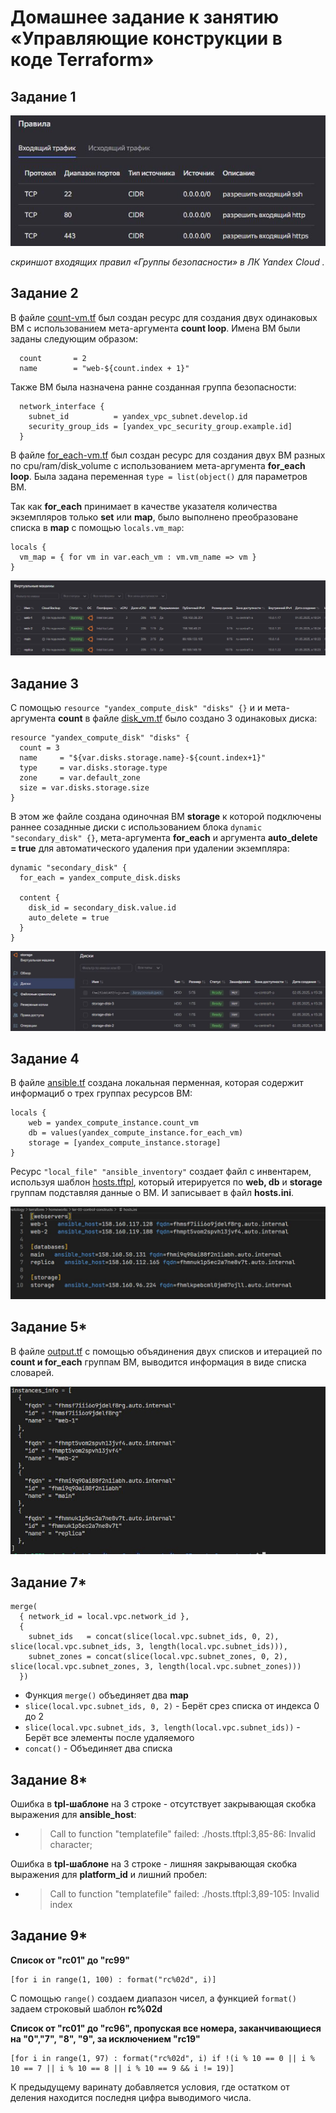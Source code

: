 # Домашнее задание к занятию «Управляющие конструкции в коде Terraform»

## Задание 1

<center>
  <img src="img/security-group-t1.JPG">
</center>

*скриншот входящих правил «Группы безопасности» в ЛК Yandex Cloud .*

## Задание 2

В файле [count-vm.tf](https://github.com/alex-bel31/ter_homeworks/blob/terraform-03/ter-03-control-constructs/count-vm.tf) был создан ресурс для создания двух одинаковых ВМ с использованием мета-аргумента **count loop**. Имена ВМ были заданы следующим образом:

```hcl
  count       = 2
  name        = "web-${count.index + 1}"
```

Также ВМ была назначена ранне созданная группа безопасности:

```hcl
  network_interface {
    subnet_id          = yandex_vpc_subnet.develop.id
    security_group_ids = [yandex_vpc_security_group.example.id]
  }
```
В файле [for_each-vm.tf](https://github.com/alex-bel31/ter_homeworks/blob/terraform-03/ter-03-control-constructs/for_each-vm.tf) был создан ресурс для создания двух ВМ разных по cpu/ram/disk_volume с использованием мета-аргумента **for_each loop**.
Была задана переменная ``type = list(object()`` для параметров ВМ.

Так как **for_each** принимает в качестве указателя количества экземпляров только **set** или **map**, было выполнено преобразоване списка в **map** с помощью `locals.vm_map`:

```hcl
locals {
  vm_map = { for vm in var.each_vm : vm.vm_name => vm }
}
```
<center>
  <img src="img/count-for-t2.JPG">
</center>

## Задание 3

С помощью `resource "yandex_compute_disk" "disks" {}` и и мета-аргумента **count** в файле [disk_vm.tf](https://github.com/alex-bel31/ter_homeworks/blob/terraform-03/ter-03-control-constructs/disk_vm.tf) было создано 3 одинаковых диска:

```hcl
resource "yandex_compute_disk" "disks" {
  count = 3
  name     = "${var.disks.storage.name}-${count.index+1}"
  type     = var.disks.storage.type
  zone     = var.default_zone
  size = var.disks.storage.size
}
```

В этом же файле создана одиночная ВМ **storage** к которой подключены раннее созаднные диски с использованием блока `dynamic "secondary_disk" {}`,  мета-аргумента **for_each** и аргумента **auto_delete = true** для автоматического удаления при удалении экземпляра:

```hcl
dynamic "secondary_disk" {
  for_each = yandex_compute_disk.disks

  content {
    disk_id = secondary_disk.value.id
    auto_delete = true
  }
}
```
<center>
  <img src="img/storage-vm-t3.JPG">
</center>

## Задание 4

В файле [ansible.tf](https://github.com/alex-bel31/ter_homeworks/blob/terraform-03/ter-03-control-constructs/ansible.tf) создана локальная перменная, которая содержит информациб о трех группах ресурсов ВМ:

```hcl
locals {
    web = yandex_compute_instance.count_vm
    db = values(yandex_compute_instance.for_each_vm)
    storage = [yandex_compute_instance.storage]
}
```
Ресурс `"local_file" "ansible_inventory"` создает файл с инвентарем, используя шаблон [hosts.tftpl](https://github.com/alex-bel31/ter_homeworks/blob/terraform-03/ter-03-control-constructs/hosts.tftpl), который итерируется по **web, db** и **storage** группам подставляя данные о ВМ. И записывает в файл **hosts.ini**.

<center>
  <img src="img/ansible-inventory-t4.JPG">
</center>

## Задание 5*

В файле [output.tf](https://github.com/alex-bel31/ter_homeworks/blob/terraform-03/ter-03-control-constructs/output.tf) с помощью объядинения двух списков и итерацией по **count и for_each** группам ВМ, выводится информация в виде списка словарей.

<center>
  <img src="img/ter-output-t5.JPG">
</center>

## Задание 7*

```hcl
merge(
  { network_id = local.vpc.network_id },
  {
    subnet_ids   = concat(slice(local.vpc.subnet_ids, 0, 2), slice(local.vpc.subnet_ids, 3, length(local.vpc.subnet_ids))),
    subnet_zones = concat(slice(local.vpc.subnet_zones, 0, 2), slice(local.vpc.subnet_zones, 3, length(local.vpc.subnet_zones)))
  })
```

- Функция `merge()` объединяет два **map**
- `slice(local.vpc.subnet_ids, 0, 2)` - Берёт срез списка от индекса 0 до 2
- `slice(local.vpc.subnet_ids, 3, length(local.vpc.subnet_ids))` - Берёт все элементы после удаляемого 
- `concat()` - Объединяет два списка

## Задание 8*

Ошибка в **tpl-шаблоне** на 3 строке - отсутствует закрывающая скобка выражения для **ansible_host**:

- >Call to function "templatefile" failed: ./hosts.tftpl:3,85-86: Invalid character;

Ошибка в **tpl-шаблоне** на 3 строке - лишняя закрывающая скобка выражения для **platform_id** и лишний пробел:

- >Call to function "templatefile" failed: ./hosts.tftpl:3,89-105: Invalid index

## Задание 9*

**Список от "rc01" до "rc99"** 

```hcl
[for i in range(1, 100) : format("rc%02d", i)]
```

C помощью `range()` создаем диапазон чисел, а функцией `format()` задаем строковый шаблон **rc%02d**

**Список от "rc01" до "rc96", пропуская все номера, заканчивающиеся на "0","7", "8", "9", за исключением "rc19"** 

```hcl
[for i in range(1, 97) : format("rc%02d", i) if !(i % 10 == 0 || i % 10 == 7 || i % 10 == 8 || i % 10 == 9 && i != 19)]
```

К предыдущему варинату добавляется условия, где остатком от деления находится последня цифра выводимого числа.